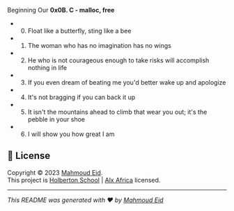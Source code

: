 Beginning Our __0x0B. C - malloc, free__

- 0. Float like a butterfly, sting like a bee
- 1. The woman who has no imagination has no wings
- 2. He who is not courageous enough to take risks will accomplish nothing in life
- 3. If you even dream of beating me you'd better wake up and apologize
- 4. It's not bragging if you can back it up
- 5. It isn't the mountains ahead to climb that wear you out; it's the pebble in your shoe
- 6. I will show you how great I am




## 📝 License

Copyright © 2023 [Mahmoud Eid](https://github.com/Mado007).<br />
This project is [Holberton School](https://github.com/holbertonschool) | [Alx Africa](https://www.alxafrica.com/)  licensed.

---

_This README was generated with ❤️ by [Mahmoud Eid](https://github.com/Mado007)_
